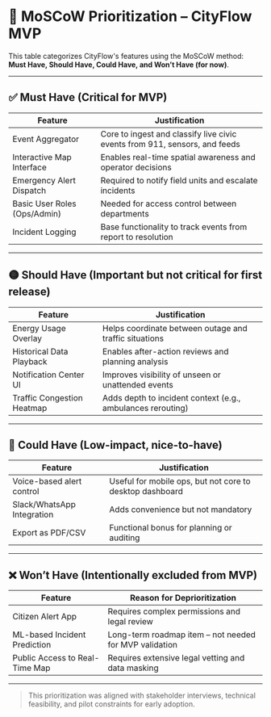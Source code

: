 # 🧩 MoSCoW Prioritization – CityFlow MVP

This table categorizes CityFlow's features using the MoSCoW method:  
**Must Have, Should Have, Could Have, and Won’t Have (for now)**.

---

## ✅ Must Have (Critical for MVP)

| Feature | Justification |
|---------|---------------|
| Event Aggregator | Core to ingest and classify live civic events from 911, sensors, and feeds |
| Interactive Map Interface | Enables real-time spatial awareness and operator decisions |
| Emergency Alert Dispatch | Required to notify field units and escalate incidents |
| Basic User Roles (Ops/Admin) | Needed for access control between departments |
| Incident Logging | Base functionality to track events from report to resolution |

---

## 🟡 Should Have (Important but not critical for first release)

| Feature | Justification |
|---------|---------------|
| Energy Usage Overlay | Helps coordinate between outage and traffic situations |
| Historical Data Playback | Enables after-action reviews and planning analysis |
| Notification Center UI | Improves visibility of unseen or unattended events |
| Traffic Congestion Heatmap | Adds depth to incident context (e.g., ambulances rerouting) |

---

## 🔵 Could Have (Low-impact, nice-to-have)

| Feature | Justification |
|---------|---------------|
| Voice-based alert control | Useful for mobile ops, but not core to desktop dashboard |
| Slack/WhatsApp Integration | Adds convenience but not mandatory |
| Export as PDF/CSV | Functional bonus for planning or auditing |

---

## ❌ Won’t Have (Intentionally excluded from MVP)

| Feature | Reason for Deprioritization |
|---------|-----------------------------|
| Citizen Alert App | Requires complex permissions and legal review |
| ML-based Incident Prediction | Long-term roadmap item – not needed for MVP validation |
| Public Access to Real-Time Map | Requires extensive legal vetting and data masking |

---

> This prioritization was aligned with stakeholder interviews, technical feasibility, and pilot constraints for early adoption.
